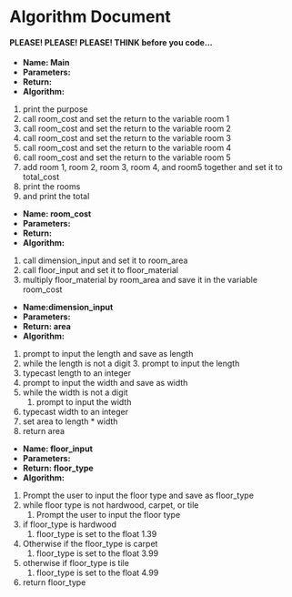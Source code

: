 # Algorithm Document
#### PLEASE! PLEASE! PLEASE! THINK before you code...

- **Name: Main**
- **Parameters:**
- **Return:**
- **Algorithm:**
1. print the purpose
2. call room_cost and set the return to the variable room 1
3. call room_cost and set the return to the variable room 2
4. call room_cost and set the return to the variable room 3
5. call room_cost and set the return to the variable room 4
6. call room_cost and set the return to the variable room 5
7. add room 1, room 2, room 3, room 4, and room5 together and set it to 
total_cost
8. print the rooms 
9. and print the total

   
- **Name: room_cost**
- **Parameters:**
- **Return:**
- **Algorithm:**
1. call dimension_input and set it to room_area
2. call floor_input and set it to floor_material
3. multiply floor_material by room_area and save it in the 
variable room_cost


- **Name:dimension_input**
- **Parameters:**
- **Return: area**
- **Algorithm:**
1. prompt to input the length and save as length 
2. while the length is not a digit 
   3. prompt to input the length
3. typecast length to an integer
3. prompt to input the width and save as width
4. while the width is not a digit
   1. prompt to input the width
5. typecast width to an integer
6. set area to length * width
7. return area


- **Name: floor_input**
- **Parameters:**
- **Return: floor_type**
- **Algorithm:**
1. Prompt the user to input the floor type and save as floor_type
2. while floor type is not hardwood, carpet, or tile
   1. Prompt the user to input the floor type
3. if floor_type is hardwood
   1. floor_type is set to the float 1.39 
4. Otherwise if the floor_type is carpet
   1. floor_type is set to the float 3.99
5. otherwise if floor_type is tile 
   1. floor_type is set to the float 4.99
6. return floor_type
